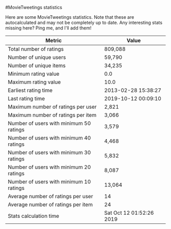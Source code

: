 #MovieTweetings statistics

Here are some MovieTweetings statistics. Note that these are autocalculated and may not be completely up to date. Any interesting stats missing here? Ping me, and I'll add them!

Metric | Value
--- | ---
Total number of ratings                 | 809,088
Number of unique users                  | 59,790
Number of unique items                  | 34,235
Minimum rating value                    | 0.0
Maximum rating value                    | 10.0
Earliest rating time                    | 2013-02-28 15:38:27
Last rating time                        | 2019-10-12 00:09:10
Maximum number of ratings per user      | 2,821
Maximum number of ratings per item      | 3,066
Number of users with minimum 50 ratings | 3,579
Number of users with minimum 40 ratings | 4,468
Number of users with minimum 30 ratings | 5,832
Number of users with minimum 20 ratings | 8,087
Number of users with minimum 10 ratings | 13,064
Average number of ratings per user      | 14
Average number of ratings per item      | 24
Stats calculation time                  | Sat Oct 12 01:52:26 2019

